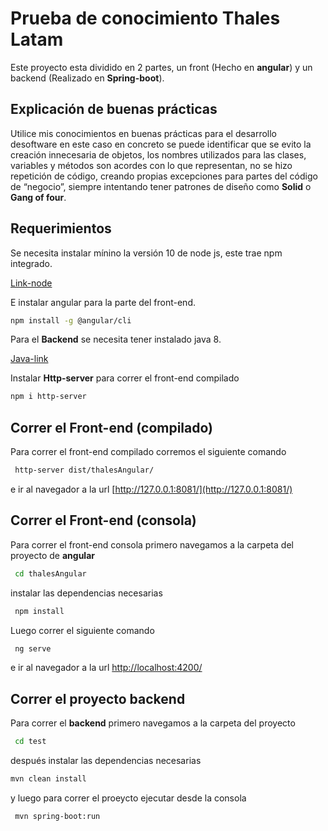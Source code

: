 # Prueba de conocimiento Thales Latam

Este proyecto esta dividido en 2 partes, un front (Hecho en **angular**) y un backend (Realizado en **Spring-boot**).

## Explicación de buenas prácticas

Utilice mis conocimientos en buenas prácticas para el desarrollo desoftware en este caso en concreto se puede identificar que se evito la creación innecesaria de  objetos, los nombres utilizados para las clases, variables y métodos son acordes con lo que representan, no se hizo repetición de código, creando propias excepciones para partes del código de “negocio”, siempre intentando tener patrones de diseño como **Solid** o **Gang of four**.
## Requerimientos

Se necesita instalar mínino la versión 10 de node js, este trae npm integrado.

[Link-node](https://nodejs.org/en/download/)

E instalar angular para la parte del front-end.

```bash
npm install -g @angular/cli
```

Para el **Backend** se necesita tener instalado java 8.

[Java-link](https://www.java.com/es/download/ie_manual.jsp)

Instalar **Http-server** para correr el front-end compilado

```bash
npm i http-server
```

## Correr el Front-end (compilado)

Para correr el front-end compilado corremos el siguiente comando

```bash
 http-server dist/thalesAngular/
```

e ir al navegador a la url [http://127.0.0.1:8081/](http://127.0.0.1:8081/)

## Correr el Front-end (consola)

Para correr el front-end consola primero navegamos a la carpeta del proyecto de **angular**

```bash
 cd thalesAngular
```

instalar las dependencias necesarias 

```bash
 npm install
```

Luego correr el siguiente comando

```bash
 ng serve
```

e ir al navegador a la url [http://localhost:4200/](http://localhost:4200/)

## Correr el proyecto backend

Para correr el **backend** primero navegamos a la carpeta del proyecto 

```bash
 cd test
```

después instalar las dependencias necesarias 

```bash
mvn clean install
```

y luego para correr el proeycto ejecutar desde la consola

```bash
 mvn spring-boot:run
```
